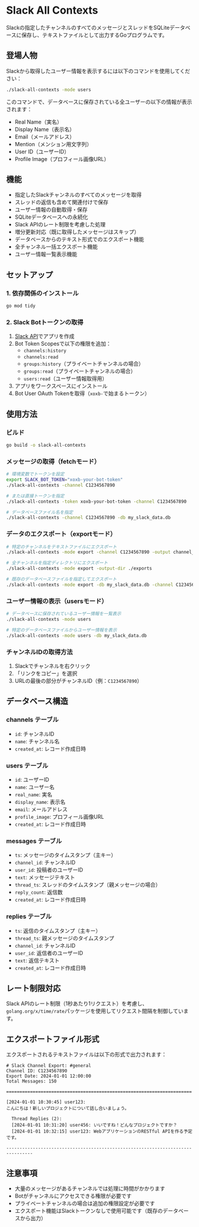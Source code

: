 # Slack All Contexts

Slackの指定したチャンネルのすべてのメッセージとスレッドをSQLiteデータベースに保存し、テキストファイルとして出力するGoプログラムです。

## 登場人物

Slackから取得したユーザー情報を表示するには以下のコマンドを使用してください：

```bash
./slack-all-contexts -mode users
```

このコマンドで、データベースに保存されている全ユーザーの以下の情報が表示されます：
- Real Name（実名）
- Display Name（表示名） 
- Email（メールアドレス）
- Mention（メンション用文字列）
- User ID（ユーザーID）
- Profile Image（プロフィール画像URL）

## 機能

- 指定したSlackチャンネルのすべてのメッセージを取得
- スレッドの返信も含めて関連付けで保存
- ユーザー情報の自動取得・保存
- SQLiteデータベースへの永続化
- Slack APIのレート制限を考慮した処理
- 増分更新対応（既に取得したメッセージはスキップ）
- データベースからのテキスト形式でのエクスポート機能
- 全チャンネル一括エクスポート機能
- ユーザー情報一覧表示機能

## セットアップ

### 1. 依存関係のインストール

```bash
go mod tidy
```

### 2. Slack Botトークンの取得

1. [Slack API](https://api.slack.com/apps)でアプリを作成
2. Bot Token Scopesで以下の権限を追加：
   - `channels:history`
   - `channels:read`
   - `groups:history`（プライベートチャンネルの場合）
   - `groups:read`（プライベートチャンネルの場合）
   - `users:read`（ユーザー情報取得用）
3. アプリをワークスペースにインストール
4. Bot User OAuth Tokenを取得（`xoxb-`で始まるトークン）

## 使用方法

### ビルド

```bash
go build -o slack-all-contexts
```

### メッセージの取得（fetchモード）

```bash
# 環境変数でトークンを設定
export SLACK_BOT_TOKEN="xoxb-your-bot-token"
./slack-all-contexts -channel C1234567890

# または直接トークンを指定
./slack-all-contexts -token xoxb-your-bot-token -channel C1234567890

# データベースファイル名を指定
./slack-all-contexts -channel C1234567890 -db my_slack_data.db
```

### データのエクスポート（exportモード）

```bash
# 特定のチャンネルをテキストファイルにエクスポート
./slack-all-contexts -mode export -channel C1234567890 -output channel_export.txt

# 全チャンネルを指定ディレクトリにエクスポート
./slack-all-contexts -mode export -output-dir ./exports

# 既存のデータベースファイルを指定してエクスポート
./slack-all-contexts -mode export -db my_slack_data.db -channel C1234567890 -output my_export.txt
```

### ユーザー情報の表示（usersモード）

```bash
# データベースに保存されているユーザー情報を一覧表示
./slack-all-contexts -mode users

# 特定のデータベースファイルからユーザー情報を表示
./slack-all-contexts -mode users -db my_slack_data.db
```

### チャンネルIDの取得方法

1. Slackでチャンネルを右クリック
2. 「リンクをコピー」を選択
3. URLの最後の部分がチャンネルID（例：`C1234567890`）

## データベース構造

### channels テーブル
- `id`: チャンネルID
- `name`: チャンネル名
- `created_at`: レコード作成日時

### users テーブル
- `id`: ユーザーID
- `name`: ユーザー名
- `real_name`: 実名
- `display_name`: 表示名
- `email`: メールアドレス
- `profile_image`: プロフィール画像URL
- `created_at`: レコード作成日時

### messages テーブル
- `ts`: メッセージのタイムスタンプ（主キー）
- `channel_id`: チャンネルID
- `user_id`: 投稿者のユーザーID
- `text`: メッセージテキスト
- `thread_ts`: スレッドのタイムスタンプ（親メッセージの場合）
- `reply_count`: 返信数
- `created_at`: レコード作成日時

### replies テーブル
- `ts`: 返信のタイムスタンプ（主キー）
- `thread_ts`: 親メッセージのタイムスタンプ
- `channel_id`: チャンネルID
- `user_id`: 返信者のユーザーID
- `text`: 返信テキスト
- `created_at`: レコード作成日時

## レート制限対応

Slack APIのレート制限（1秒あたり1リクエスト）を考慮し、`golang.org/x/time/rate`パッケージを使用してリクエスト間隔を制御しています。

## エクスポートファイル形式

エクスポートされるテキストファイルは以下の形式で出力されます：

```
# Slack Channel Export: #general
Channel ID: C1234567890
Export Date: 2024-01-01 12:00:00
Total Messages: 150

======================================================================

[2024-01-01 10:30:45] user123:
こんにちは！新しいプロジェクトについて話し合いましょう。

  Thread Replies (2):
  [2024-01-01 10:31:20] user456: いいですね！どんなプロジェクトですか？
  [2024-01-01 10:32:15] user123: WebアプリケーションのRESTful APIを作る予定です。

--------------------------------------------------------------------------------
```

## 注意事項

- 大量のメッセージがあるチャンネルでは処理に時間がかかります
- Botがチャンネルにアクセスできる権限が必要です
- プライベートチャンネルの場合は追加の権限設定が必要です
- エクスポート機能はSlackトークンなしで使用可能です（既存のデータベースから出力）